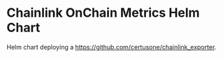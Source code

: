 # Chainlink OnChain Metrics Helm Chart
Helm chart deploying a https://github.com/certusone/chainlink_exporter.
